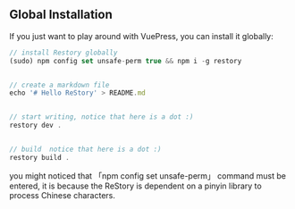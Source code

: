 ## Global Installation

If you just want to play around with VuePress, you can install it globally:

```js
// install Restory globally
(sudo) npm config set unsafe-perm true && npm i -g restory


// create a markdown file
echo '# Hello ReStory' > README.md


// start writing, notice that here is a dot :)
restory dev .


// build  notice that here is a dot :)
restory build .
```

<Warning>
you might noticed that 「npm config set unsafe-perm」 command must be entered, it is because the ReStory is dependent on a pinyin library to process Chinese characters.
</Warning>
